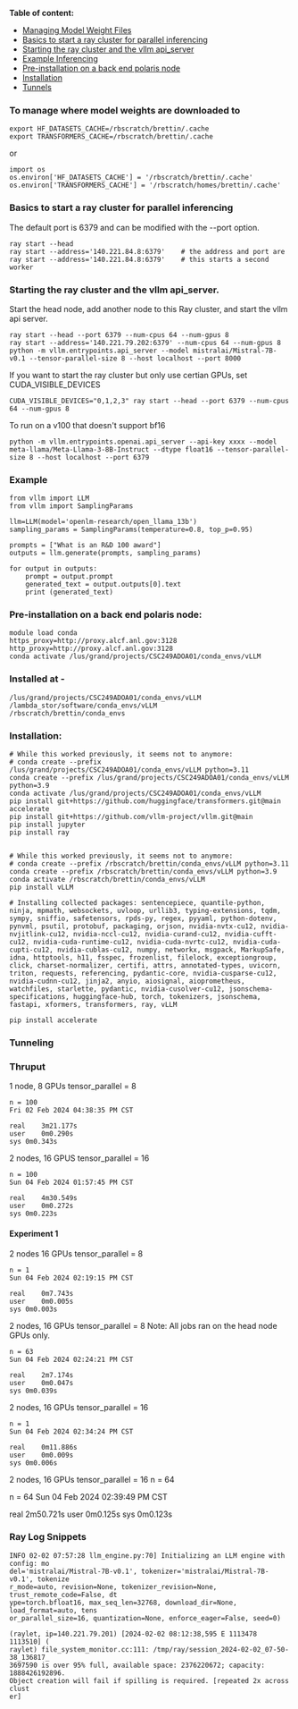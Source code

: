 **Table of content:**
- [Managing Model Weight Files](#model_weights)
- [Basics to start a ray cluster for parallel inferencing](#ray_start)
- [Starting the ray cluster and the vllm api_server](#vllm_server_start)
- [Example Inferencing](#example)
- [Pre-installation on a back end polaris node](#pre_install_polaris)
- [Installation](#installation)
- [Tunnels](#tunnells)


<a id="model_weights"></a>
### To manage where model weights are downloaded to
	export HF_DATASETS_CACHE=/rbscratch/brettin/.cache
	export TRANSFORMERS_CACHE=/rbscratch/brettin/.cache

 or

 	import os
  	os.environ['HF_DATASETS_CACHE'] = '/rbscratch/brettin/.cache'
   	os.environ['TRANSFORMERS_CACHE'] = '/rbscratch/homes/brettin/.cache'


<a id="ray_start"></a>
### Basics to start a ray cluster for parallel inferencing
The default port is 6379 and can be modified with the --port option.

	ray start --head
	ray start --address='140.221.84.8:6379'    # the address and port are
 	ray start --address='140.221.84.8:6379'    # this starts a second worker


<a id="vllm_server_start"></a>
### Starting the ray cluster and the vllm api_server.

Start the head node, add another node to this Ray cluster, and start the vllm api server.

	ray start --head --port 6379 --num-cpus 64 --num-gpus 8
	ray start --address='140.221.79.202:6379' --num-cpus 64 --num-gpus 8
 	python -m vllm.entrypoints.api_server --model mistralai/Mistral-7B-v0.1 --tensor-parallel-size 8 --host localhost --port 8000

If you want to start the ray cluster but only use certian GPUs, set CUDA_VISIBLE_DEVICES 

	CUDA_VISIBLE_DEVICES="0,1,2,3" ray start --head --port 6379 --num-cpus 64 --num-gpus 8

To run on a v100 that doesn't support bf16

	python -m vllm.entrypoints.openai.api_server --api-key xxxx --model meta-llama/Meta-Llama-3-8B-Instruct --dtype float16 --tensor-parallel-size 8 --host localhost --port 6379
 
<a id="example"></a>
### Example

	from vllm import LLM
	from vllm import SamplingParams
	
	llm=LLM(model='openlm-research/open_llama_13b')
	sampling_params = SamplingParams(temperature=0.8, top_p=0.95)
	
	prompts = ["What is an R&D 100 award"]
	outputs = llm.generate(prompts, sampling_params)
	
	for output in outputs:
		prompt = output.prompt
		generated_text = output.outputs[0].text
		print (generated_text)


<a id="pre_install_polaris"></a>
### Pre-installation on a back end polaris node:
	module load conda
	https_proxy=http://proxy.alcf.anl.gov:3128
	http_proxy=http://proxy.alcf.anl.gov:3128
	conda activate /lus/grand/projects/CSC249ADOA01/conda_envs/vLLM


### Installed at -
	/lus/grand/projects/CSC249ADOA01/conda_envs/vLLM
 	/lambda_stor/software/conda_envs/vLLM
  	/rbscratch/brettin/conda_envs


<a href="installation"></a>
### Installation:

	# While this worked previously, it seems not to anymore:
 	# conda create --prefix /lus/grand/projects/CSC249ADOA01/conda_envs/vLLM python=3.11
	conda create --prefix /lus/grand/projects/CSC249ADOA01/conda_envs/vLLM python=3.9
	conda activate /lus/grand/projects/CSC249ADOA01/conda_envs/vLLM
	pip install git+https://github.com/huggingface/transformers.git@main accelerate
	pip install git+https://github.com/vllm-project/vllm.git@main
	pip install jupyter
	pip install ray


	# While this worked previously, it seems not to anymore:
 	# conda create --prefix /rbscratch/brettin/conda_envs/vLLM python=3.11
	conda create --prefix /rbscratch/brettin/conda_envs/vLLM python=3.9
 	conda activate /rbscratch/brettin/conda_envs/vLLM
  	pip install vLLM

	# Installing collected packages: sentencepiece, quantile-python, ninja, mpmath, websockets, uvloop, urllib3, typing-extensions, tqdm, sympy, sniffio, safetensors, rpds-py, regex, pyyaml, python-dotenv, pynvml, psutil, protobuf, packaging, orjson, nvidia-nvtx-cu12, nvidia-nvjitlink-cu12, nvidia-nccl-cu12, nvidia-curand-cu12, nvidia-cufft-cu12, nvidia-cuda-runtime-cu12, nvidia-cuda-nvrtc-cu12, nvidia-cuda-cupti-cu12, nvidia-cublas-cu12, numpy, networkx, msgpack, MarkupSafe, idna, httptools, h11, fsspec, frozenlist, filelock, exceptiongroup, click, charset-normalizer, certifi, attrs, annotated-types, uvicorn, triton, requests, referencing, pydantic-core, nvidia-cusparse-cu12, nvidia-cudnn-cu12, jinja2, anyio, aiosignal, aioprometheus, watchfiles, starlette, pydantic, nvidia-cusolver-cu12, jsonschema-specifications, huggingface-hub, torch, tokenizers, jsonschema, fastapi, xformers, transformers, ray, vLLM

	pip install accelerate

<a id="tunnels"></a>
### Tunneling


### Thruput

1 node, 8 GPUs
tensor_parallel = 8

	n = 100
	Fri 02 Feb 2024 04:38:35 PM CST
	
	real	3m21.177s	
	user	0m0.290s
	sys	0m0.343s

 2 nodes, 16 GPUS
 tensor_parallel = 16

	n = 100
	Sun 04 Feb 2024 01:57:45 PM CST
	
	real	4m30.549s
	user	0m0.272s
	sys	0m0.223s

#### Experiment 1

 
 2 nodes 16 GPUs
 tensor_parallel = 8

 	n = 1
  	Sun 04 Feb 2024 02:19:15 PM CST

	real	0m7.743s
	user	0m0.005s
	sys	0m0.003s

 2 nodes, 16 GPUs
 tensor_parallel = 8
 Note: All jobs ran on the head node GPUs only.

	n = 63
	Sun 04 Feb 2024 02:24:21 PM CST
	
	real	2m7.174s
	user	0m0.047s
	sys	0m0.039s

2 nodes, 16 GPUs
tensor_parallel = 16

	n = 1
	Sun 04 Feb 2024 02:34:24 PM CST
	
	real	0m11.886s
	user	0m0.009s
	sys	0m0.006s

2 nodes, 16 GPUs
tensor_parallel = 16
n = 64

n = 64
Sun 04 Feb 2024 02:39:49 PM CST

real	2m50.721s
user	0m0.125s
sys	0m0.123s




### Ray Log Snippets

	INFO 02-02 07:57:28 llm_engine.py:70] Initializing an LLM engine with config: mo
	del='mistralai/Mistral-7B-v0.1', tokenizer='mistralai/Mistral-7B-v0.1', tokenize
	r_mode=auto, revision=None, tokenizer_revision=None, trust_remote_code=False, dt
	ype=torch.bfloat16, max_seq_len=32768, download_dir=None, load_format=auto, tens
	or_parallel_size=16, quantization=None, enforce_eager=False, seed=0)

	(raylet, ip=140.221.79.201) [2024-02-02 08:12:38,595 E 1113478 1113510] (
	raylet) file_system_monitor.cc:111: /tmp/ray/session_2024-02-02_07-50-38_136817_
	3697590 is over 95% full, available space: 2376220672; capacity: 1888426192896. 
	Object creation will fail if spilling is required. [repeated 2x across clust
	er]


 


